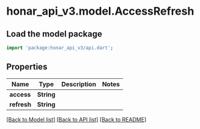 # honar_api_v3.model.AccessRefresh

## Load the model package

```dart
import 'package:honar_api_v3/api.dart';
```

## Properties

Name | Type | Description | Notes
------------ | ------------- | ------------- | -------------
**access** | **String** |  |
**refresh** | **String** |  |

[[Back to Model list]](../README.md#documentation-for-models) [[Back to API list]](../README.md#documentation-for-api-endpoints) [[Back to README]](../README.md)


